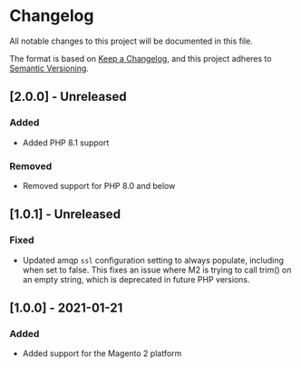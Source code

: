 # Changelog

All notable changes to this project will be documented in this file.

The format is based on [Keep a Changelog](https://keepachangelog.com/en/1.0.0/),
and this project adheres to [Semantic Versioning](https://semver.org/spec/v2.0.0.html).

## [2.0.0] - Unreleased

### Added

- Added PHP 8.1 support

### Removed

- Removed support for PHP 8.0 and below

## [1.0.1] - Unreleased

### Fixed

- Updated amqp `ssl` configuration setting to always populate, including when set to false. This fixes an issue where M2
  is trying to call trim() on an empty string, which is deprecated in future PHP versions.

## [1.0.0] - 2021-01-21

### Added

- Added support for the Magento 2 platform
